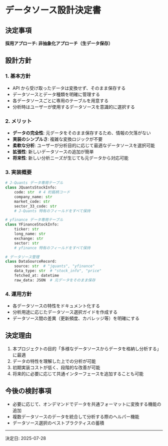 # データソース設計決定書

## 決定事項

**採用アプローチ: 非抽象化アプローチ（生データ保存）**

## 設計方針

### 1. 基本方針
- API から受け取ったデータは変換せず、そのまま保存する
- データソースとデータ種類を明確に管理する
- 各データソースごとに専用のテーブルを用意する
- 分析時はユーザーが使用するデータソースを意識的に選択する

### 2. メリット
- **データの完全性**: 元データをそのまま保存するため、情報の欠落がない
- **実装のシンプルさ**: 複雑な変換ロジックが不要
- **柔軟な分析**: ユーザーが分析目的に応じて最適なデータソースを選択可能
- **拡張性**: 新しいデータソースの追加が簡単
- **将来性**: 新しい分析ニーズが生じても元データから対応可能

### 3. 実装概要

```python
# J-Quants データ専用テーブル
class JQuantsStockInfo:
    code: str  # 4 桁銘柄コード
    company_name: str
    market_code: str
    sector_33_code: str
    # J-Quants 特有のフィールドをすべて保持

# yfinance データ専用テーブル  
class YFinanceStockInfo:
    ticker: str
    long_name: str
    exchange: str
    sector: str
    # yfinance 特有のフィールドをすべて保持

# データソース管理
class DataSourceRecord:
    source: str  # "jquants", "yfinance"
    data_type: str  # "stock_info", "price"
    fetched_at: datetime
    raw_data: JSON  # 元データをそのまま保存
```

### 4. 運用方針
- 各データソースの特性をドキュメント化する
- 分析用途に応じたデータソース選択ガイドを作成する
- データソース間の差異（更新頻度、カバレッジ等）を明確にする

## 決定理由

1. 本プロジェクトの目的「多様なデータソースからデータを格納し分析する」に最適
2. データの特性を理解した上での分析が可能
3. 初期実装コストが低く、段階的な改善が可能
4. 将来的に必要に応じて共通インターフェースを追加することも可能

## 今後の検討事項

- 必要に応じて、オンデマンドでデータを共通フォーマットに変換する機能の追加
- 複数データソースのデータを統合して分析する際のヘルパー機能
- データソース選択のベストプラクティスの蓄積

---
決定日: 2025-07-28